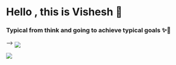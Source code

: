
<h1> Hello , this is Vishesh 🙂 </h1>

<h3 "center">Typical from think and going to achieve typical goals ✨👀</h3>

<p align="center">
   
 -->    <img align="middle" src="https://te.legra.ph/file/c788faffff299be55d2e1.jpg" />
</p>
<img src="https://user-images.githubusercontent.com/73097560/115834477-dbab4500-a447-11eb-908a-139a6edaec5c.gif">
